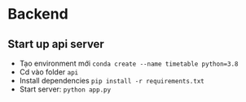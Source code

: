 # Backend

## Start up api server

- Tạo environment mới `conda create --name timetable python=3.8`
- Cd vào folder `api`
- Install dependencies `pip install -r requirements.txt`
- Start server: `python app.py`
